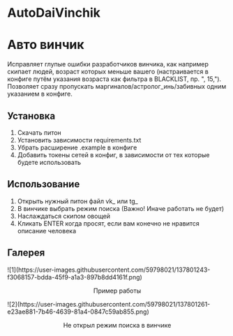 # AutoDaiVinchik
<h1>Авто винчик</h1>

Исправляет глупые ошибки разработчиков винчика, как например скипает людей, возраст которых меньше вашего (настраивается в конфиге путём указания возраста как фильтра в BLACKLIST, пр. ", 15,"). Позволяет сразу пропускать маргиналов/астролог_инь/забивных одним указанием в конфиге.

<h2>Установка</h2>

1. Скачать питон
2. Установить зависимости requirements.txt
3. Убрать расширение .example в конфиге
4. Добавить токены сетей в конфиг, в зависимости от тех которые будете использовать

<h2>Использование</h2>

1. Открыть нужный питон файл vk_ или tg_
2. В винчике выбрать режим поиска (Важно! Иначе работать не будет)
3. Наслаждаться скипом овощей
4. Кликать ENTER когда просят, если вам конечно не нравится описание человека

<h2>Галерея</h2>
![1](https://user-images.githubusercontent.com/59798021/137801243-f3068157-bdda-45f9-a1a3-897b8dd4161f.png)
<p align="center">Пример работы</p>
![2](https://user-images.githubusercontent.com/59798021/137801261-e23ae881-7b46-4639-81a4-0847c59ab855.png)
<p align="center">Не открыл режим поиска в винчике</p>

